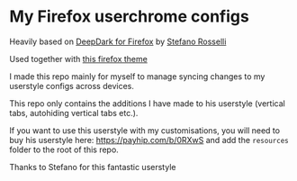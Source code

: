 # My Firefox userchrome configs

Heavily based on [DeepDark for Firefox](https://payhip.com/b/0RXwS) by [Stefano Rosselli](http://stefrosselli.com/)

Used together with [this firefox theme](https://addons.mozilla.org/en-US/firefox/addon/metro-for-firefox/)

I made this repo mainly for myself to manage syncing changes to my userstyle configs across devices.

This repo only contains the additions I have made to his userstyle (vertical tabs, autohiding vertical tabs etc.).  

If you want to use this userstyle with my customisations, you will need to buy his userstyle here: https://payhip.com/b/0RXwS and add the `resources` folder to the root of this repo.

Thanks to Stefano for this fantastic userstyle
